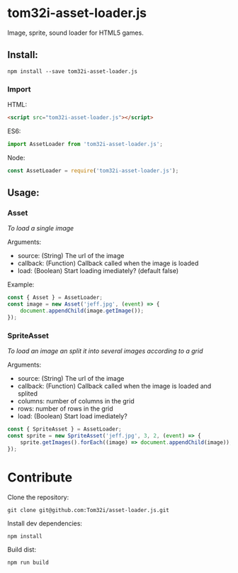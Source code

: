 tom32i-asset-loader.js
======================

Image, sprite, sound loader for HTML5 games.

## Install:

    npm install --save tom32i-asset-loader.js

### Import

HTML:

```html
<script src="tom32i-asset-loader.js"></script>
```

ES6:

```javascript
import AssetLoader from 'tom32i-asset-loader.js';
```

Node:

```javascript
const AssetLoader = require('tom32i-asset-loader.js');
```


## Usage:

### Asset

_To load a single image_

Arguments:

* source: (String) The url of the image
* callback: (Function) Callback called when the image is loaded
* load: (Boolean) Start loading imediately? (default false)

Example:

```javascript
const { Asset } = AssetLoader;
const image = new Asset('jeff.jpg', (event) => {
    document.appendChild(image.getImage());
});
```

### SpriteAsset

_To load an image an split it into several images according to a grid_

Arguments:

* source: (String) The url of the image
* callback: (Function) Callback called when the image is loaded and splited
* columns: number of columns in the grid
* rows: number of rows in the grid
* load: (Boolean) Start load imediately?

```javascript
const { SpriteAsset } = AssetLoader;
const sprite = new SpriteAsset('jeff.jpg', 3, 2, (event) => {
    sprite.getImages().forEach((image) => document.appendChild(image));
});
```

# Contribute

Clone the repository:

    git clone git@github.com:Tom32i/asset-loader.js.git

Install dev dependencies:

    npm install

Build dist:

    npm run build
